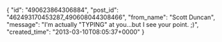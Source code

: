  {
   "id": "490623864306884",
   "post_id": "462493170453287_490608044308466",
   "from_name": "Scott Duncan",
   "message": "I'm actually \"TYPING\" at you...but I see your point. ;)",
   "created_time": "2013-03-10T08:05:37+0000"
 }

